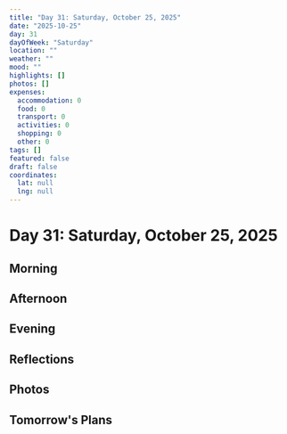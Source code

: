 ```yaml
---
title: "Day 31: Saturday, October 25, 2025"
date: "2025-10-25"
day: 31
dayOfWeek: "Saturday"
location: ""
weather: ""
mood: ""
highlights: []
photos: []
expenses:
  accommodation: 0
  food: 0
  transport: 0
  activities: 0
  shopping: 0
  other: 0
tags: []
featured: false
draft: false
coordinates:
  lat: null
  lng: null
---
```


# Day 31: Saturday, October 25, 2025

## Morning

## Afternoon

## Evening

## Reflections

## Photos

## Tomorrow's Plans
